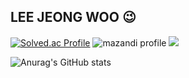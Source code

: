 ## LEE JEONG WOO 😉
[![Solved.ac Profile](http://mazassumnida.wtf/api/v2/generate_badge?boj=kl45678)](https://solved.ac/kl45678/)
![mazandi profile](http://mazandi.herokuapp.com/api?handle=(kl45678)&theme=dark) 
<img src="http://mazandi.herokuapp.com/api?handle={kl45678@naver.com}&theme=dark"/>

![Anurag's GitHub stats](https://github-readme-stats.vercel.app/api?username=browniesss&show_icons=true&theme=radical)
<!--
**browniesss/browniesss** is a ✨ _special_ ✨ repository because its `README.md` (this file) appears on your GitHub profile.

Here are some ideas to get you started:

- 🔭 I’m currently working on ...
- 🌱 I’m currently learning ...
- 👯 I’m looking to collaborate on ...
- 🤔 I’m looking for help with ...
- 💬 Ask me about ...
- 📫 How to reach me: ...
- 😄 Pronouns: ...
- ⚡ Fun fact: ...
-->
